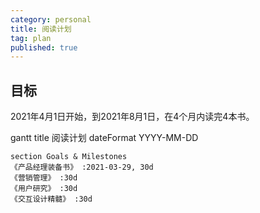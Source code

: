 ```yaml
---
category: personal
title: 阅读计划
tag: plan
published: true
---
```



## 目标

2021年4月1日开始，到2021年8月1日，在4个月内读完4本书。

<div class="mermaid">
    gantt
    title 阅读计划
    dateFormat  YYYY-MM-DD

    section Goals & Milestones
    《产品经理装备书》 :2021-03-29, 30d
    《营销管理》 :30d
    《用户研究》 :30d
    《交互设计精髓》 :30d
</div>
